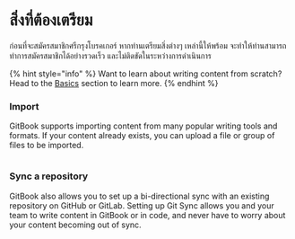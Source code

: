 # สิ่งที่ต้องเตรียม

ก่อนที่จะสมัครสมาชิกศรีกรุงโบรคเกอร์ หากท่านเตรียมสิ่งต่างๆ เหล่านี้ให้พร้อม จะทำให้ท่านสามารถทำการสมัครสมาชิกได้อย่างรวดเร็ว และไม่ติดขัดในระหว่างการดำเนินการ

{% hint style="info" %}
Want to learn about writing content from scratch? Head to the [Basics](https://github.com/GitbookIO/onboarding-template/blob/main/getting-started/broken-reference/README.md) section to learn more.
{% endhint %}

### Import

GitBook supports importing content from many popular writing tools and formats. If your content already exists, you can upload a file or group of files to be imported.

<div data-full-width="false">

<figure><img src="https://gitbookio.github.io/onboarding-template-images/quickstart-import.png" alt=""><figcaption></figcaption></figure>

</div>

### Sync a repository

GitBook also allows you to set up a bi-directional sync with an existing repository on GitHub or GitLab. Setting up Git Sync allows you and your team to write content in GitBook or in code, and never have to worry about your content becoming out of sync.
